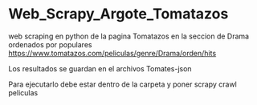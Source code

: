 # Web_Scrapy_Argote_Tomatazos
web scraping en python de la pagina Tomatazos en la seccion de Drama ordenados por populares https://www.tomatazos.com/peliculas/genre/Drama/orden/hits

Los resultados se guardan en el archivos Tomates-json

Para ejecutarlo debe estar dentro de la carpeta y poner scrapy crawl peliculas
